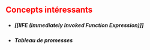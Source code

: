 
## <span style="color:red;">Concepts intéressants</span>

- ##### [[IIFE (Immediately Invoked Function Expression)]]
- ##### Tableau de promesses
